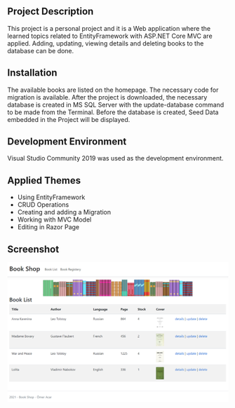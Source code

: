 ## Project Description
This project is a personal project and it is a Web application where the learned topics related to EntityFramework with ASP.NET Core MVC are applied.
Adding, updating, viewing details and deleting books to the database can be done.

## Installation
The available books are listed on the homepage. The necessary code for migration is available. After the project is downloaded, the necessary database is created in MS SQL Server with the update-database command to be made from the Terminal. Before the database is created, Seed Data embedded in the Project will be displayed.

## Development Environment
Visual Studio Community 2019 was used as the development environment.

## Applied Themes
* Using EntityFramework
* CRUD Operations
* Creating and adding a Migration
* Working with MVC Model
* Editing in Razor Page

## Screenshot
![bookShop](https://github.com/acar-o/Book_Shop/blob/master/BookShop/wwwroot/img/bookShop.png)
